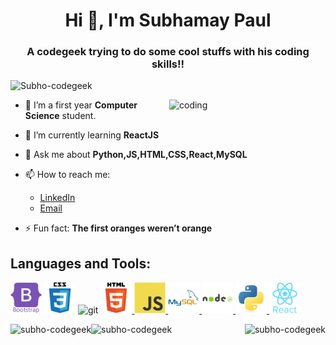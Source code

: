 <h1 align="center">Hi 👋, I'm Subhamay Paul</h1>
<h3 align="center">A codegeek trying to do some cool stuffs with his coding skills!!</h3>

<p align="left"> <img src="https://komarev.com/ghpvc/?username=Subho-codegeek&label=Profile%20views&color=0e75b6&style=flat" alt="Subho-codegeek" /> </p>
<img align="right" alt="coding" width="250" src="https://sd.keepcalms.com/i/keep-calm-and-lets-code-2.png">

- 🔭 I’m a first year **Computer Science** student. 

- 🌱 I’m currently learning **ReactJS**

- 💬 Ask me about **Python,JS,HTML,CSS,React,MySQL**

- 📫 How to reach me:
  - [LinkedIn](https://www.linkedin.com/in/subhamay-paul-775820179/)
  - [Email](mailto:subhomaypaul@gmail.com)


- ⚡ Fun fact: **The first oranges weren’t orange**



<h2 align="left">Languages and Tools:</h2>
<p align="left"> 
<img src="https://raw.githubusercontent.com/devicons/devicon/master/icons/bootstrap/bootstrap-plain-wordmark.svg" alt="bootstrap" width="50" height="50"/> 
<img src="https://raw.githubusercontent.com/devicons/devicon/master/icons/css3/css3-original-wordmark.svg" alt="css3" width="50" height="50"/>
<img src="https://www.vectorlogo.zone/logos/git-scm/git-scm-icon.svg" alt="git" width="50" height="50"/> </a> <a href="https://www.w3.org/html/" target="_blank"> <img src="https://raw.githubusercontent.com/devicons/devicon/master/icons/html5/html5-original-wordmark.svg" alt="html5" width="50" height="50"/>  
<img src="https://raw.githubusercontent.com/devicons/devicon/master/icons/javascript/javascript-original.svg" alt="javascript" width="50" height="50"/> 
<img src="https://raw.githubusercontent.com/devicons/devicon/master/icons/mysql/mysql-original-wordmark.svg" alt="mysql" width="50" height="50"/> 
<img src="https://raw.githubusercontent.com/devicons/devicon/master/icons/nodejs/nodejs-original-wordmark.svg" alt="nodejs" width="50" height="50"/> 
<img src="https://raw.githubusercontent.com/devicons/devicon/master/icons/python/python-original.svg" alt="python" width="50" height="50"/> 
<img src="https://raw.githubusercontent.com/devicons/devicon/master/icons/react/react-original-wordmark.svg" alt="react" width="50" height="50"/> 
</p>


<p><img align="right" src="https://github-readme-stats.vercel.app/api/top-langs?username=Subho-codegeek&show_icons=true&locale=en&layout=compact&theme=radical" alt="subho-codegeek" /></p>

<p><img align="left" src="https://github-readme-streak-stats.herokuapp.com/?user=Subho-codegeek&theme=radical" alt="subho-codegeek" /></p>

<p><img align="left" src="https://github-readme-stats.vercel.app/api?username=Subho-codegeek&show_icons=true&locale=en&theme=radical" alt="subho-codegeek" /></p>


